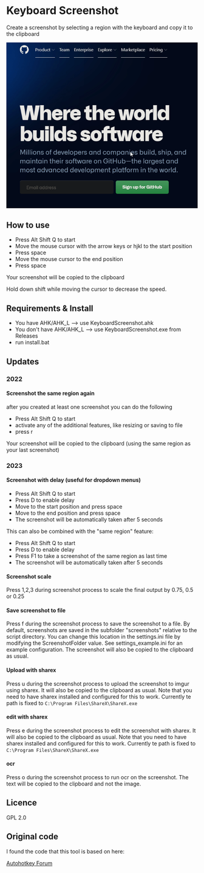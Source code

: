 # Keyboard Screenshot

Create a screenshot by selecting a region with the keyboard and copy it to the clipboard

![Demo](image/demo.gif)

## How to use

- Press Alt Shift Q to start
- Move the mouse cursor with the arrow keys or hjkl to the start position
- Press space
- Move the mouse cursor to the end position
- Press space

Your screenshot will be copied to the clipboard

Hold down shift while moving the cursor to decrease the speed.

## Requirements & Install

- You have AHK/AHK_L --> use KeyboardScreenshot.ahk
- You don't have AHK/AHK_L --> use KeyboardScreenshot.exe from Releases
- run install.bat

## Updates

### 2022

#### Screenshot the same region again

after you created at least one screenshot you can do the following

- Press Alt Shift Q to start
- activate any of the additional features, like resizing or saving to file
- press r

Your screenshot will be copied to the clipboard (using the same region as your last screenshot)

### 2023

#### Screenshot with delay (useful for dropdown menus)

- Press Alt Shift Q to start
- Press D to enable delay
- Move to the start position and press space
- Move to the end position and press space
- The screenshot will be automatically taken after 5 seconds

This can also be combined with the "same region" feature:

- Press Alt Shift Q to start
- Press D to enable delay
- Press F1 to take a screenshot of the same region as last time
- The screenshot will be automatically taken after 5 seconds

#### Screenshot scale

Press 1,2,3 during screenshot process to scale the final output by 0.75, 0.5 or 0.25

#### Save screenshot to file

Press f during the screenshot process to save the screenshot to a file.
By default, screenshots are saved in the subfolder "screenshots" relative to the script directory.
You can change this location in the settings.ini file by modifying the ScreenshotFolder value.
See settings_example.ini for an example configuration.
The screenshot will also be copied to the clipboard as usual.

#### Upload with sharex

Press u during the screenshot process to upload the screenshot to imgur using sharex.
It will also be copied to the clipboard as usual.
Note that you need to have sharex installed and configured for this to work.
Currently te path is fixed to `C:\Program Files\ShareX\ShareX.exe`

#### edit with sharex

Press e during the screenshot process to edit the screenshot with sharex.
It will also be copied to the clipboard as usual.
Note that you need to have sharex installed and configured for this to work.
Currently te path is fixed to `C:\Program Files\ShareX\ShareX.exe`

#### ocr

Press o during the screenshot process to run ocr on the screenshot.
The text will be copied to the clipboard and not the image.

## Licence

GPL 2.0

## Original code

I found the code that this tool is based on here:

[Autohotkey Forum](https://www.autohotkey.com/boards/viewtopic.php?style=19&t=96159)
